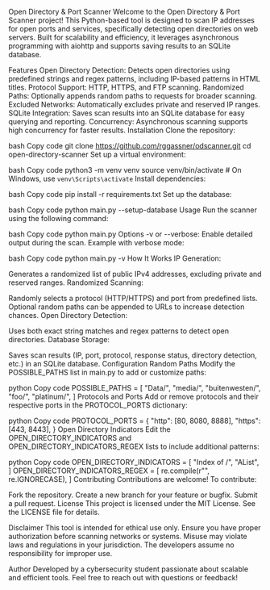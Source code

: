 
Open Directory & Port Scanner
Welcome to the Open Directory & Port Scanner project! This Python-based tool is designed to scan IP addresses for open ports and services, specifically detecting open directories on web servers. Built for scalability and efficiency, it leverages asynchronous programming with aiohttp and supports saving results to an SQLite database.

Features
Open Directory Detection:
Detects open directories using predefined strings and regex patterns, including IP-based patterns in HTML titles.
Protocol Support:
HTTP, HTTPS, and FTP scanning.
Randomized Paths:
Optionally appends random paths to requests for broader scanning.
Excluded Networks:
Automatically excludes private and reserved IP ranges.
SQLite Integration:
Saves scan results into an SQLite database for easy querying and reporting.
Concurrency:
Asynchronous scanning supports high concurrency for faster results.
Installation
Clone the repository:

bash
Copy code
git clone https://github.com/rggassner/odscanner.git
cd open-directory-scanner
Set up a virtual environment:

bash
Copy code
python3 -m venv venv
source venv/bin/activate  # On Windows, use `venv\Scripts\activate`
Install dependencies:

bash
Copy code
pip install -r requirements.txt
Set up the database:

bash
Copy code
python main.py --setup-database
Usage
Run the scanner using the following command:

bash
Copy code
python main.py
Options
-v or --verbose: Enable detailed output during the scan.
Example with verbose mode:

bash
Copy code
python main.py -v
How It Works
IP Generation:

Generates a randomized list of public IPv4 addresses, excluding private and reserved ranges.
Randomized Scanning:

Randomly selects a protocol (HTTP/HTTPS) and port from predefined lists.
Optional random paths can be appended to URLs to increase detection chances.
Open Directory Detection:

Uses both exact string matches and regex patterns to detect open directories.
Database Storage:

Saves scan results (IP, port, protocol, response status, directory detection, etc.) in an SQLite database.
Configuration
Random Paths
Modify the POSSIBLE_PATHS list in main.py to add or customize paths:

python
Copy code
POSSIBLE_PATHS = [
    "Data/",
    "media/",
    "buitenwesten/",
    "foo/",
    "platinum/",
]
Protocols and Ports
Add or remove protocols and their respective ports in the PROTOCOL_PORTS dictionary:

python
Copy code
PROTOCOL_PORTS = {
    "http": [80, 8080, 8888],
    "https": [443, 8443],
}
Open Directory Indicators
Edit the OPEN_DIRECTORY_INDICATORS and OPEN_DIRECTORY_INDICATORS_REGEX lists to include additional patterns:

python
Copy code
OPEN_DIRECTORY_INDICATORS = [
    "Index of /",
    "AList",
]
OPEN_DIRECTORY_INDICATORS_REGEX = [
    re.compile(r"<title>\d{1,3}\.\d{1,3}\.\d{1,3}\.\d{1,3}\s*-\s*/</title>", re.IGNORECASE),
]
Contributing
Contributions are welcome! To contribute:

Fork the repository.
Create a new branch for your feature or bugfix.
Submit a pull request.
License
This project is licensed under the MIT License. See the LICENSE file for details.

Disclaimer
This tool is intended for ethical use only. Ensure you have proper authorization before scanning networks or systems. Misuse may violate laws and regulations in your jurisdiction. The developers assume no responsibility for improper use.

Author
Developed by a cybersecurity student passionate about scalable and efficient tools. Feel free to reach out with questions or feedback!
